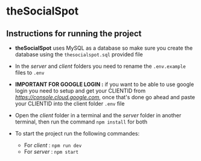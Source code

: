 # theSocialSpot

## Instructions for running the project

- **theSocialSpot** uses MySQL as a database so make sure you create the database using the `thesocialspot.sql` provided file

- In the _server_ and _client_ folders you need to rename the `.env.example` files to `.env`
- **IMPORTANT FOR GOOGLE LOGIN :** if you want to be able to use google login you need to setup and get your CLIENTID from *https://console.cloud.google.com*, once that's done go ahead and paste your CLIENTID into the client folder `.env` file
- Open the _client_ folder in a terminal and the _server_ folder in another terminal, then run the command `npm install` for both
- To start the project run the following commandes:
  - For _client_ : `npm run dev`
  - For _server_ : `npm start`

